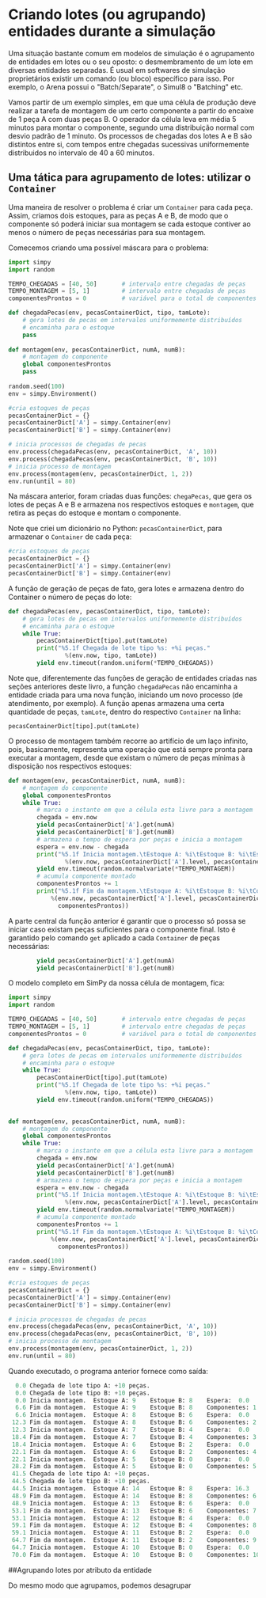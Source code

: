 # Criando lotes (ou agrupando) entidades durante a simulação

Uma situação bastante comum em modelos de simulação é o agrupamento de entidades em lotes ou o seu oposto: o desmembramento de um lote em diversas entidades separadas. É usual em softwares de simulação proprietários existir um comando (ou bloco) específico para isso. Por exemplo, o Arena possui o "Batch/Separate", o Simul8 o "Batching" etc.

Vamos partir de um exemplo simples, em que uma célula de produção deve realizar a tarefa de montagem de um certo componente a partir do encaixe de 1 peça A com duas peças B. O operador da célula leva em média 5 minutos para montar o componente, segundo uma distribuição normal com desvio padrão de 1 minuto. Os processos de chegadas dos lotes A e B são distintos entre si, com tempos entre chegadas sucessivas uniformemente distribuidos no intervalo de 40 a 60 minutos.

## Uma tática para agrupamento de lotes: utilizar o `Container`

Uma maneira de resolver o problema é criar um ```Container``` para cada peça. Assim, criamos dois estoques, para as peças A e B, de modo que o componente só poderá iniciar sua montagem se cada estoque contiver ao menos o número de peças necessárias para sua montagem.

Comecemos criando uma possível máscara para o problema:
```python
import simpy
import random

TEMPO_CHEGADAS = [40, 50]       # intervalo entre chegadas de peças
TEMPO_MONTAGEM = [5, 1]         # intervalo entre chegadas de peças
componentesProntos = 0          # variável para o total de componentes produzidos

def chegadaPecas(env, pecasContainerDict, tipo, tamLote):
    # gera lotes de pecas em intervalos uniformemente distribuídos
    # encaminha para o estoque
    pass
        
def montagem(env, pecasContainerDict, numA, numB):
    # montagem do componente
    global componentesProntos
    pass
    
random.seed(100)            
env = simpy.Environment()

#cria estoques de peças 
pecasContainerDict = {}
pecasContainerDict['A'] = simpy.Container(env)
pecasContainerDict['B'] = simpy.Container(env)

# inicia processos de chegadas de pecas
env.process(chegadaPecas(env, pecasContainerDict, 'A', 10))
env.process(chegadaPecas(env, pecasContainerDict, 'B', 10))
# inicia processo de montagem
env.process(montagem(env, pecasContainerDict, 1, 2))
env.run(until = 80)   
```
Na máscara anterior, foram criadas duas funções: ```chegaPecas```, que gera os lotes de peças A e B e armazena nos respectivos estoques e ```montagem```, que retira as peças do estoque e montam o componente.

Note que criei um dicionário no Python: ```pecasContainerDict```, para armazenar o ```Container``` de cada peça:
```python
#cria estoques de peças 
pecasContainerDict = {}
pecasContainerDict['A'] = simpy.Container(env)
pecasContainerDict['B'] = simpy.Container(env)
```
A função de geração de peças de fato, gera lotes e armazena dentro do Container o número de peças do lote:

```python
def chegadaPecas(env, pecasContainerDict, tipo, tamLote):
    # gera lotes de pecas em intervalos uniformemente distribuídos
    # encaminha para o estoque
    while True:
        pecasContainerDict[tipo].put(tamLote)
        print("%5.1f Chegada de lote tipo %s: +%i peças."
                %(env.now, tipo, tamLote))
        yield env.timeout(random.uniform(*TEMPO_CHEGADAS))
```
Note que, diferentemente das funções de geração de entidades criadas nas seções anteriores deste livro, a função ```chegadaPecas``` não encaminha a entidade criada para uma nova função, iniciando um novo processo (de atendimento, por exemplo). A função apenas armazena uma certa quantidade de peças, ```tamLote```, dentro do respectivo ```Container```  na linha:
```
pecasContainerDict[tipo].put(tamLote)
```
O processo de montagem também recorre ao artifício de um laço infinito, pois, basicamente, representa uma operação que está sempre pronta para executar a montagem, desde que existam o número de peças mínimas à disposição nos respectivos estoques:

```python
def montagem(env, pecasContainerDict, numA, numB):
    # montagem do componente
    global componentesProntos
    while True:
        # marca o instante em que a célula esta livre para a montagem
        chegada = env.now
        yield pecasContainerDict['A'].get(numA)
        yield pecasContainerDict['B'].get(numB)
        # armazena o tempo de espera por peças e inicia a montagem
        espera = env.now - chegada
        print("%5.1f Inicia montagem.\tEstoque A: %i\tEstoque B: %i\tEspera: %4.1f"
                %(env.now, pecasContainerDict['A'].level, pecasContainerDict['B'].level, espera))
        yield env.timeout(random.normalvariate(*TEMPO_MONTAGEM))
        # acumula componente montado
        componentesProntos += 1
        print("%5.1f Fim da montagem.\tEstoque A: %i\tEstoque B: %i\tComponentes: %i\t"
            %(env.now, pecasContainerDict['A'].level, pecasContainerDict['B'].level,
              componentesProntos))
```
A parte central da função anterior é garantir que o processo só possa se iniciar caso existam peças suficientes para o componente final. Isto é garantido pelo comando ```get``` aplicado a cada ```Container``` de peças necessárias:
```python
        yield pecasContainerDict['A'].get(numA)
        yield pecasContainerDict['B'].get(numB)
```
O modelo completo em SimPy da nossa célula de montagem, fica:
```python
import simpy
import random

TEMPO_CHEGADAS = [40, 50]       # intervalo entre chegadas de peças
TEMPO_MONTAGEM = [5, 1]         # intervalo entre chegadas de peças
componentesProntos = 0          # variável para o total de componentes produzidos

def chegadaPecas(env, pecasContainerDict, tipo, tamLote):
    # gera lotes de pecas em intervalos uniformemente distribuídos
    # encaminha para o estoque
    while True:
        pecasContainerDict[tipo].put(tamLote)
        print("%5.1f Chegada de lote tipo %s: +%i peças."
                %(env.now, tipo, tamLote))
        yield env.timeout(random.uniform(*TEMPO_CHEGADAS))

        
def montagem(env, pecasContainerDict, numA, numB):
    # montagem do componente
    global componentesProntos
    while True:
        # marca o instante em que a célula esta livre para a montagem
        chegada = env.now
        yield pecasContainerDict['A'].get(numA)
        yield pecasContainerDict['B'].get(numB)
        # armazena o tempo de espera por peças e inicia a montagem
        espera = env.now - chegada
        print("%5.1f Inicia montagem.\tEstoque A: %i\tEstoque B: %i\tEspera: %4.1f"
                %(env.now, pecasContainerDict['A'].level, pecasContainerDict['B'].level, espera))
        yield env.timeout(random.normalvariate(*TEMPO_MONTAGEM))
        # acumula componente montado
        componentesProntos += 1
        print("%5.1f Fim da montagem.\tEstoque A: %i\tEstoque B: %i\tComponentes: %i\t"
            %(env.now, pecasContainerDict['A'].level, pecasContainerDict['B'].level,
              componentesProntos))
    
random.seed(100)            
env = simpy.Environment()

#cria estoques de peças 
pecasContainerDict = {}
pecasContainerDict['A'] = simpy.Container(env)
pecasContainerDict['B'] = simpy.Container(env)

# inicia processos de chegadas de pecas
env.process(chegadaPecas(env, pecasContainerDict, 'A', 10))
env.process(chegadaPecas(env, pecasContainerDict, 'B', 10))
# inicia processo de montagem
env.process(montagem(env, pecasContainerDict, 1, 2))
env.run(until = 80)   
```
Quando executado, o programa anterior fornece como saída:
```python
  0.0 Chegada de lote tipo A: +10 peças.
  0.0 Chegada de lote tipo B: +10 peças.
  0.0 Inicia montagem.  Estoque A: 9    Estoque B: 8    Espera:  0.0
  6.6 Fim da montagem.  Estoque A: 9    Estoque B: 8    Componentes: 1  
  6.6 Inicia montagem.  Estoque A: 8    Estoque B: 6    Espera:  0.0
 12.3 Fim da montagem.  Estoque A: 8    Estoque B: 6    Componentes: 2  
 12.3 Inicia montagem.  Estoque A: 7    Estoque B: 4    Espera:  0.0
 18.4 Fim da montagem.  Estoque A: 7    Estoque B: 4    Componentes: 3  
 18.4 Inicia montagem.  Estoque A: 6    Estoque B: 2    Espera:  0.0
 22.1 Fim da montagem.  Estoque A: 6    Estoque B: 2    Componentes: 4  
 22.1 Inicia montagem.  Estoque A: 5    Estoque B: 0    Espera:  0.0
 28.2 Fim da montagem.  Estoque A: 5    Estoque B: 0    Componentes: 5  
 41.5 Chegada de lote tipo A: +10 peças.
 44.5 Chegada de lote tipo B: +10 peças.
 44.5 Inicia montagem.  Estoque A: 14   Estoque B: 8    Espera: 16.3
 48.9 Fim da montagem.  Estoque A: 14   Estoque B: 8    Componentes: 6  
 48.9 Inicia montagem.  Estoque A: 13   Estoque B: 6    Espera:  0.0
 53.1 Fim da montagem.  Estoque A: 13   Estoque B: 6    Componentes: 7  
 53.1 Inicia montagem.  Estoque A: 12   Estoque B: 4    Espera:  0.0
 59.1 Fim da montagem.  Estoque A: 12   Estoque B: 4    Componentes: 8  
 59.1 Inicia montagem.  Estoque A: 11   Estoque B: 2    Espera:  0.0
 64.7 Fim da montagem.  Estoque A: 11   Estoque B: 2    Componentes: 9  
 64.7 Inicia montagem.  Estoque A: 10   Estoque B: 0    Espera:  0.0
 70.0 Fim da montagem.  Estoque A: 10   Estoque B: 0    Componentes: 10 
```
##Agrupando lotes por atributo da entidade

Do mesmo modo que agrupamos, podemos desagrupar